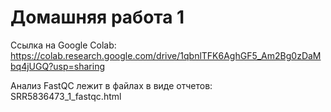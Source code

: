 # Домашняя работа 1

Ссылка на Google Colab:
https://colab.research.google.com/drive/1qbnlTFK6AghGF5_Am2Bg0zDaMbq4jUGQ?usp=sharing

Анализ FastQC лежит в файлах в виде отчетов: SRR5836473_1_fastqc.html
